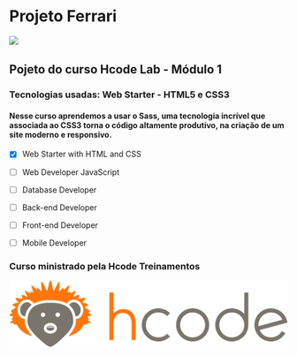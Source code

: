 # Projeto Ferrari
![](assetes/images/android-icon-96x96.png)
## Pojeto do curso Hcode Lab - Módulo 1
### Tecnologias usadas: Web Starter - HTML5 e CSS3

#### Nesse curso aprendemos a usar o Sass, uma tecnologia incrível que associada ao CSS3 torna o código altamente produtivo, na criação de um site moderno e responsivo.

- [x] Web Starter with HTML and CSS
- [ ] Web Developer JavaScript
- [ ] Database Developer
- [ ] Back-end Developer
- [ ] Front-end Developer
- [ ] Mobile Developer


### Curso ministrado pela Hcode Treinamentos
![](assets/images/hcode-treinamentos.svg)


